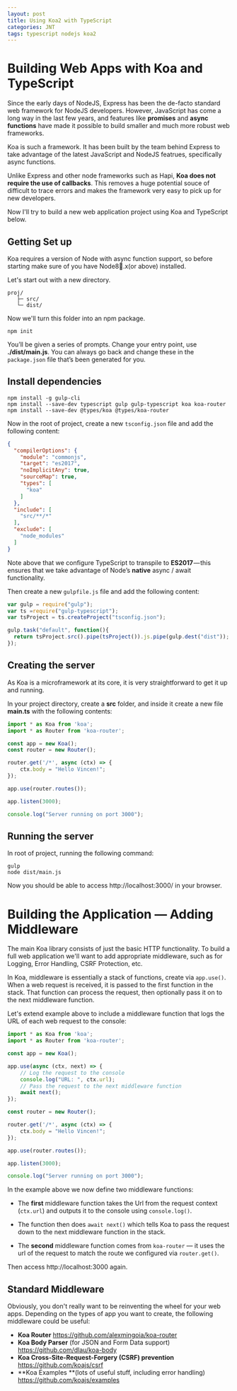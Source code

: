 ```yaml
---
layout: post
title: Using Koa2 with TypeScript
categories: JNT
tags: typescript nodejs koa2
---
```


# Building Web Apps with Koa and TypeScript

Since the early days of NodeJS, Express has been the de-facto standard web framework for NodeJS developers. However, JavaScript has come a long way in the last few years, and features like **promises** and **async functions** have made it possible to build smaller and much more robust web frameworks.

Koa is such a framework. It has been built by the team behind Express to take advantage of the latest JavaScript and NodeJS featrues, specifically async functions.

Unlike Express and other node frameworks such as Hapi, **Koa does not require the use of callbacks**. This removes a huge potential souce of difficult to trace errors and makes the framework very easy to pick up for new developers.

Now I'll try to build a new web application project using Koa and TypeScript below.

## Getting Set up

Koa requires a version of Node with async function support, so before starting make sure of you have Node8.x(or above) installed.

Let's start out with a new directory.

```
proj/
   ├─ src/
   └─ dist/
```

Now we'll turn this folder into an npm package.

```shell
npm init
```

You’ll be given a series of prompts. Change your entry point, use **./dist/main.js**. You can always go back and change these in the `package.json` file that’s been generated for you.

## Install dependencies

```shell
npm install -g gulp-cli
npm install --save-dev typescript gulp gulp-typescript koa koa-router
npm install --save-dev @types/koa @types/koa-router
```

Now in the root of project, create a new `tsconfig.json` file and add the following content:

```json
{
  "compilerOptions": {
    "module": "commonjs",
    "target": "es2017",
    "noImplicitAny": true,
    "sourceMap": true,
    "types": [
      "koa"
    ]
  },
  "include": [
    "src/**/*"
  ],
  "exclude": [
    "node_modules"
  ]
}
```

Note above that we configure TypeScript to transpile to **ES2017** — this ensures that we take advantage of Node’s **native** async / await functionality.

Then create a new `gulpfile.js` file and add the following content:

```javascript
var gulp = require("gulp");
var ts =require("gulp-typescript");
var tsProject = ts.createProject("tsconfig.json");

gulp.task("default", function(){
  return tsProject.src().pipe(tsProject()).js.pipe(gulp.dest("dist"));
});
```

## Creating the server

As Koa is a microframework at its core, it is very straightforward to get it up and running.

In your project directory, create a **src** folder, and inside it create a new file **main.ts** with the following contents:

```typescript
import * as Koa from 'koa';
import * as Router from 'koa-router';

const app = new Koa();
const router = new Router();

router.get('/*', async (ctx) => {
    ctx.body = "Hello Vincen!";
});

app.use(router.routes());

app.listen(3000);

console.log("Server running on port 3000");
```

## Running the server

In root of project, running the following command:

```shell
gulp
node dist/main.js
```

Now you should be able to access http://localhost:3000/ in your browser.

# Building the Application — Adding Middleware

The main Koa library consists of just the basic HTTP functionality. To build a full web application we'll want to add appropriate middleware, such as for Logging, Error Handling, CSRF Protection, etc.

In Koa, middleware is essentially a stack of functions, create via `app.use()`. When a web request is received, it is passed to the first function in the stack. That function can process the request, then optionally pass it on to the next middleware function.

Let's extend example above to include a middleware function that logs the URL of each web request to  the console:

```typescript
import * as Koa from 'koa';
import * as Router from 'koa-router';

const app = new Koa();

app.use(async (ctx, next) => {
    // Log the request to the console
    console.log("URL: ", ctx.url);
    // Pass the request to the next middleware function
    await next();
});

const router = new Router();

router.get('/*', async (ctx) => {
    ctx.body = "Hello Vincen!";
});

app.use(router.routes());

app.listen(3000);

console.log("Server running on port 3000");
```

In the example above we now define two middleware functions:

* The **first** middleware function takes the Url from the request context (`ctx.url`) and outputs it to the console using `console.log()`.

* The function then does `await next()` which tells Koa to pass the request down to the next middleware function in the stack.

* The **second** middleware function comes from `koa-router` — it uses the url of the request to match the route we configured via `router.get()`.

Then access http://localhost:3000 again.

## Standard Middleware

Obviously, you don't really want to be reinventing the wheel for your web apps. Depending on the types of app you want to create, the following middleware could be useful:

- **Koa Router**
  <https://github.com/alexmingoia/koa-router>
- **Koa Body Parser** (for JSON and Form Data support)
  <https://github.com/dlau/koa-body>
- **Koa Cross-Site-Request-Forgery (CSRF) prevention**
  <https://github.com/koajs/csrf>
- **Koa Examples **(lots of useful stuff, including error handling)
  <https://github.com/koajs/examples>

